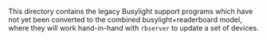 This directory contains the legacy Busylight support programs which have not yet been
converted to the combined busylight+readerboard model, where they will work hand-in-hand
with `rbserver` to update a set of devices.
